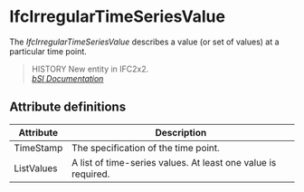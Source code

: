 IfcIrregularTimeSeriesValue
===========================
The _IfcIrregularTimeSeriesValue_ describes a value (or set of values) at a
particular time point.  
  
> HISTORY  New entity in IFC2x2.  
[ _bSI
Documentation_](https://standards.buildingsmart.org/IFC/DEV/IFC4_2/FINAL/HTML/schema/ifcdatetimeresource/lexical/ifcirregulartimeseriesvalue.htm)


Attribute definitions
---------------------
| Attribute   | Description                                                   |
|-------------|---------------------------------------------------------------|
| TimeStamp   | The specification of the time point.                          |
| ListValues  | A list of time-series values. At least one value is required. |

